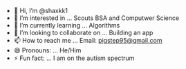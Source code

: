 - 👋 Hi, I’m @shaxkk1
- 👀 I’m interested in ... Scouts BSA and Computwer Science
- 🌱 I’m currently learning ... Algorithms
- 💞️ I’m looking to collaborate on ... Building an app
- 📫 How to reach me ... Email: pigstep95@gmail.com 
- 😄 Pronouns: ... He/Him
- ⚡ Fun fact: ... I am on the autism spectrum

<!---
shaxkk1/shaxkk1 is a ✨ special ✨ repository because its `README.md` (this file) appears on your GitHub profile.
You can click the Preview link to take a look at your changes.
--->
